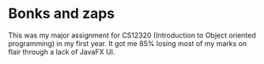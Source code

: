 # Bonks and zaps

This was my major assignment for CS12320 (Introduction to Object oriented programming) in my first year. It got me 85% losing most of my marks on flair through a lack of JavaFX UI.

##
